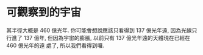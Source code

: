 # 可觀察到的宇宙

其半徑大概是 460 億光年. 你可能會想說應該只看得到 137 億光年遠, 因為光線只行進了
137 億年, 但因為宇宙的膨脹, 以前只有 137 億光年遠的天體現在已經在 460 億光年的遠
處了, 所以我們看得到囉.
